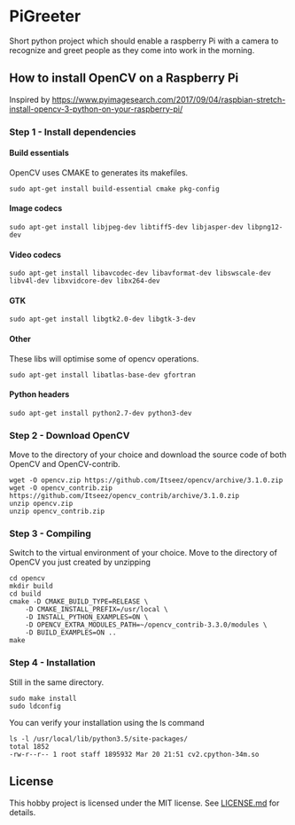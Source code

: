 # PiGreeter
Short python project which should enable a raspberry Pi with a camera to recognize and greet people as they come into work in the morning.

## How to install OpenCV on a Raspberry Pi
Inspired by https://www.pyimagesearch.com/2017/09/04/raspbian-stretch-install-opencv-3-python-on-your-raspberry-pi/
### Step 1 - Install dependencies
#### Build essentials
OpenCV uses CMAKE to generates its makefiles.
```
sudo apt-get install build-essential cmake pkg-config
```
#### Image codecs
```
sudo apt-get install libjpeg-dev libtiff5-dev libjasper-dev libpng12-dev
```
#### Video codecs
```
sudo apt-get install libavcodec-dev libavformat-dev libswscale-dev libv4l-dev libxvidcore-dev libx264-dev
```
#### GTK
```
sudo apt-get install libgtk2.0-dev libgtk-3-dev
```
#### Other
These libs will optimise some of opencv operations.
```
sudo apt-get install libatlas-base-dev gfortran
```
#### Python headers
```
sudo apt-get install python2.7-dev python3-dev
```
### Step 2 - Download OpenCV
Move to the directory of your choice and download the source code of both OpenCV and OpenCV-contrib.
```
wget -O opencv.zip https://github.com/Itseez/opencv/archive/3.1.0.zip
wget -O opencv_contrib.zip https://github.com/Itseez/opencv_contrib/archive/3.1.0.zip
unzip opencv.zip
unzip opencv_contrib.zip
```

### Step 3 - Compiling
Switch to the virtual environment of your choice. Move to the directory of OpenCV you just created by unzipping
```
cd opencv
mkdir build
cd build
cmake -D CMAKE_BUILD_TYPE=RELEASE \
    -D CMAKE_INSTALL_PREFIX=/usr/local \
    -D INSTALL_PYTHON_EXAMPLES=ON \
    -D OPENCV_EXTRA_MODULES_PATH=~/opencv_contrib-3.3.0/modules \
    -D BUILD_EXAMPLES=ON ..    
make
```
### Step 4 - Installation
Still in the same directory.
```
sudo make install
sudo ldconfig
```

You can verify your installation using the ls command
```
ls -l /usr/local/lib/python3.5/site-packages/
total 1852
-rw-r--r-- 1 root staff 1895932 Mar 20 21:51 cv2.cpython-34m.so
```
## License
This hobby project is licensed under the MIT license. See [LICENSE.md](LICENSE.md) for details.
